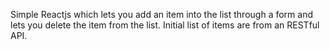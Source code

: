 Simple Reactjs which lets you add an item into the list through a form and lets you delete the item from the list. Initial list of items are from an RESTful API.